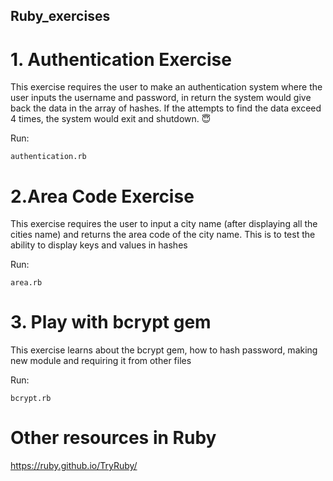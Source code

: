 ## Ruby_exercises 

# 1. Authentication Exercise
This exercise requires the user to make an authentication system where the user inputs the username and password, in return the system would give back the data in the array of hashes. If the attempts to find the data exceed 4 times, the system would exit and shutdown. :innocent:

Run:
```
authentication.rb
```

# 2.Area Code Exercise
This exercise requires the user to input a city name (after displaying all the cities name) and returns the area code of the city name. This is to test the ability to display keys and values in hashes

Run:
```
area.rb
```

# 3. Play with bcrypt gem
This exercise learns about the bcrypt gem, how to hash password, making new module and requiring it from other files

Run:
```
bcrypt.rb
```





# Other resources in Ruby
https://ruby.github.io/TryRuby/
